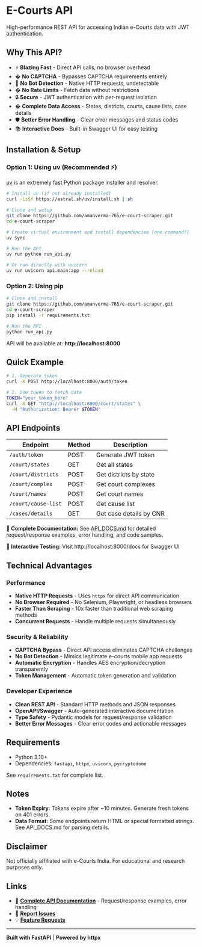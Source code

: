 # E-Courts API

High-performance REST API for accessing Indian e-Courts data with JWT authentication.

## Why This API?

- ⚡ **Blazing Fast** - Direct API calls, no browser overhead
- � **No CAPTCHA** - Bypasses CAPTCHA requirements entirely
- 🤖 **No Bot Detection** - Native HTTP requests, undetectable
- � **No Rate Limits** - Fetch data without restrictions
- 🔒 **Secure** - JWT authentication with per-request isolation
- � **Complete Data Access** - States, districts, courts, cause lists, case details
- 🛡️ **Better Error Handling** - Clear error messages and status codes
- 📚 **Interactive Docs** - Built-in Swagger UI for easy testing

## Installation & Setup

### Option 1: Using uv (Recommended ⚡)

[uv](https://github.com/astral-sh/uv) is an extremely fast Python package installer and resolver.

```bash
# Install uv (if not already installed)
curl -LsSf https://astral.sh/uv/install.sh | sh

# Clone and setup
git clone https://github.com/amanverma-765/e-court-scraper.git
cd e-court-scraper

# Create virtual environment and install dependencies (one command!)
uv sync

# Run the API
uv run python run_api.py

# Or run directly with uvicorn
uv run uvicorn api.main:app --reload
```

### Option 2: Using pip

```bash
# Clone and install
git clone https://github.com/amanverma-765/e-court-scraper.git
cd e-court-scraper
pip install -r requirements.txt

# Run the API
python run_api.py
```

API will be available at: **http://localhost:8000**

## Quick Example

```bash
# 1. Generate token
curl -X POST http://localhost:8000/auth/token

# 2. Use token to fetch data
TOKEN="your_token_here"
curl -X GET "http://localhost:8000/court/states" \
  -H "Authorization: Bearer $TOKEN"
```

## API Endpoints

| Endpoint | Method | Description |
|----------|--------|-------------|
| `/auth/token` | POST | Generate JWT token |
| `/court/states` | GET | Get all states |
| `/court/districts` | POST | Get districts by state |
| `/court/complex` | POST | Get court complexes |
| `/court/names` | POST | Get court names |
| `/court/cause-list` | POST | Get cause list |
| `/cases/details` | GET | Get case details by CNR |

**📖 Complete Documentation:** See [API_DOCS.md](API_DOCS.md) for detailed request/response examples, error handling, and code samples.

**🎯 Interactive Testing:** Visit http://localhost:8000/docs for Swagger UI

## Technical Advantages

### Performance
- **Native HTTP Requests** - Uses `httpx` for direct API communication
- **No Browser Required** - No Selenium, Playwright, or headless browsers
- **Faster Than Scraping** - 10x faster than traditional web scraping methods
- **Concurrent Requests** - Handle multiple requests simultaneously

### Security & Reliability
- **CAPTCHA Bypass** - Direct API access eliminates CAPTCHA challenges
- **No Bot Detection** - Mimics legitimate e-courts mobile app requests
- **Automatic Encryption** - Handles AES encryption/decryption transparently
- **Token Management** - Automatic token generation and validation

### Developer Experience
- **Clean REST API** - Standard HTTP methods and JSON responses
- **OpenAPI/Swagger** - Auto-generated interactive documentation
- **Type Safety** - Pydantic models for request/response validation
- **Better Error Messages** - Clear error codes and actionable messages

## Requirements

- Python 3.10+
- Dependencies: `fastapi`, `httpx`, `uvicorn`, `pycryptodome`

See `requirements.txt` for complete list.

## Notes

- **Token Expiry**: Tokens expire after ~10 minutes. Generate fresh tokens on 401 errors.
- **Data Format**: Some endpoints return HTML or special formatted strings. See API_DOCS.md for parsing details.

## Disclaimer

Not officially affiliated with e-Courts India. For educational and research purposes only.

## Links

- 📖 **[Complete API Documentation](API_DOCS.md)** - Request/response examples, error handling
- 🐛 **[Report Issues](https://github.com/amanverma-765/e-court-scraper/issues)**
- 💡 **[Feature Requests](https://github.com/amanverma-765/e-court-scraper/issues/new)**

---

**Built with FastAPI** | **Powered by httpx**
